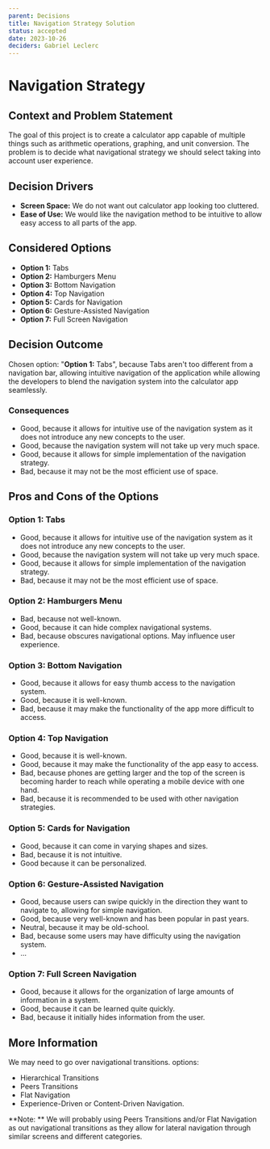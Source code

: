 ```yaml
---
parent: Decisions
title: Navigation Strategy Solution
status: accepted
date: 2023-10-26
deciders: Gabriel Leclerc
---
```


# Navigation Strategy

## Context and Problem Statement

The goal of this project is to create a calculator app capable of multiple things such as arithmetic operations, graphing, and unit conversion. The problem is to decide what navigational strategy we should select taking into account user experience.

## Decision Drivers

- **Screen Space:** We do not want out calculator app looking too cluttered.
- **Ease of Use:** We would like the navigation method to be intuitive to allow easy access to all parts of the app.

## Considered Options

- **Option 1:** Tabs
- **Option 2:** Hamburgers Menu
- **Option 3:** Bottom Navigation
- **Option 4:** Top Navigation
- **Option 5:** Cards for Navigation
- **Option 6:** Gesture-Assisted Navigation
- **Option 7:** Full Screen Navigation

## Decision Outcome

Chosen option: "**Option 1:** Tabs", because Tabs aren't too different from a navigation bar, allowing intuitive navigation of the application while allowing the developers to blend the navigation system into the calculator app seamlessly.

### Consequences

- Good, because it allows for intuitive use of the navigation system as it does not introduce any new concepts to the user.
- Good, because the navigation system will not take up very much space.
- Good, because it allows for simple implementation of the navigation strategy.
- Bad, because it may not be the most efficient use of space.

## Pros and Cons of the Options

### Option 1: Tabs

- Good, because it allows for intuitive use of the navigation system as it does not introduce any new concepts to the user.
- Good, because the navigation system will not take up very much space.
- Good, because it allows for simple implementation of the navigation strategy.
- Bad, because it may not be the most efficient use of space.

### Option 2: Hamburgers Menu

- Bad, because not well-known.
- Good, because it can hide complex navigational systems.
- Bad, because obscures navigational options. May influence user experience.

### Option 3: Bottom Navigation

- Good, because it allows for easy thumb access to the navigation system.
- Good, because it is well-known.
- Bad, because it may make the functionality of the app more difficult to access.

### Option 4: Top Navigation

- Good, because it is well-known.
- Good, because it may make the functionality of the app easy to access.
- Bad, because phones are getting larger and the top of the screen is becoming harder to reach while operating a mobile device with one hand.
- Bad, because it is recommended to be used with other navigation strategies.

### Option 5: Cards for Navigation

- Good, because it can come in varying shapes and sizes.
- Bad, because it is not intuitive.
- Good because it can be personalized.

### Option 6: Gesture-Assisted Navigation

- Good, because users can swipe quickly in the direction they want to navigate to, allowing for simple navigation.
- Good, because very well-known and has been popular in past years.
- Neutral, because it may be old-school.
- Bad, because some users may have difficulty using the navigation system.
- …

### Option 7: Full Screen Navigation

- Good, because it allows for the organization of large amounts of information in a system.
- Good, because it can be learned quite quickly.
- Bad, because it initially hides information from the user.

## More Information

We may need to go over navigational transitions.
options:

- Hierarchical Transitions
- Peers Transitions
- Flat Navigation
- Experience-Driven or Content-Driven Navigation.

**Note: ** We will probably using Peers Transitions and/or Flat Navigation as out navigational transitions as they allow for lateral navigation through similar screens and different categories.
